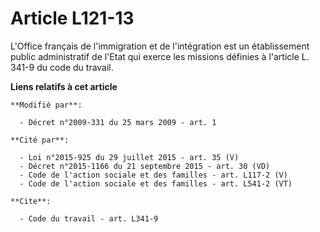 # Article L121-13

L'Office français de l'immigration et de l'intégration est un établissement public administratif de l'Etat qui exerce les
missions définies à l'article L. 341-9 du code du travail.

**Liens relatifs à cet article**

	**Modifié par**:

	  - Décret n°2009-331 du 25 mars 2009 - art. 1

	**Cité par**:

	  - Loi n°2015-925 du 29 juillet 2015 - art. 35 (V)
	  - Décret n°2015-1166 du 21 septembre 2015 - art. 30 (VD)
	  - Code de l'action sociale et des familles - art. L117-2 (V)
	  - Code de l'action sociale et des familles - art. L541-2 (VT)

	**Cite**:

	  - Code du travail - art. L341-9
